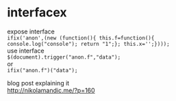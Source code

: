 # interfacex
expose interface      
`ifix('anon',(new (function(){ this.f=function(){ console.log("console"); return "1";}; this.x='';}))); `        
use interface        
`$(document).trigger("anon.f","data");`          
or       
`ifix("anon.f")("data");`        

blog post explaining it          
http://nikolamandic.me/?p=160
